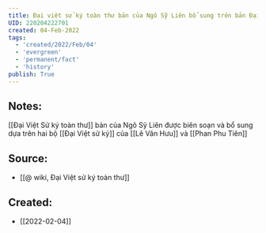 ```yaml
---
title: Đại việt sử ký toàn thư bản của Ngô Sỹ Liên bổ sung trên bản Đại việt sử ký của Lê Văn Hưu và Phan Phu Tiên
UID: 220204222701
created: 04-Feb-2022
tags:
  - 'created/2022/Feb/04'
  - 'evergreen'
  - 'permanent/fact'
  - 'history'
publish: True
---
```

## Notes:
[[Đại Việt Sử ký toàn thư]] bản của Ngô Sỹ Liên được biên soạn và bổ sung dựa trên hai bộ [[Đại Việt sử ký]] của [[Lê Văn Hưu]] và [[Phan Phu Tiên]]

## Source:
- [[@ wiki, Đại Việt sử ký toàn thư]]


## Created:
- [[2022-02-04]]

